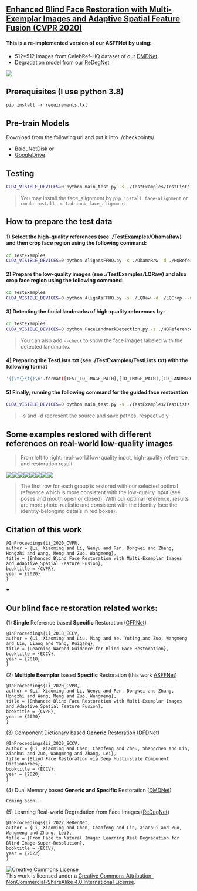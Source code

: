 ## [Enhanced Blind Face Restoration with Multi-Exemplar Images and Adaptive Spatial Feature Fusion (CVPR 2020)](https://openaccess.thecvf.com/content_CVPR_2020/papers/Li_Enhanced_Blind_Face_Restoration_With_Multi-Exemplar_Images_and_Adaptive_Spatial_CVPR_2020_paper.pdf)

**<h4>This is a re-implemented version of our ASFFNet by using:</h4>**
- 512*512 images from CelebRef-HQ dataset of our [DMDNet](https://github.com/csxmli2016/DMDNet)
- Degradation model from our [ReDegNet](https://github.com/csxmli2016/ReDegNet)

<img src="./GithubImgs/pipeline.gif">

## Prerequisites (I use python 3.8)
```shell
pip install -r requirements.txt
```

## Pre-train Models
Download from the following url and put it into ./checkpoints/
- [BaiduNetDisk](https://pan.baidu.com/s/1hGT0FgEwrzFvJUzs4CdLMA?pwd=iufd)
or
- [GoogleDrive](https://drive.google.com/file/d/13kjKkS6SQjiVYSxD4HfUhIiYv_oNGHsD/view?usp=sharing)

## Testing
```bash
CUDA_VISIBLE_DEVICES=0 python main_test.py -s ./TestExamples/TestLists.txt -d ./TestExamples/TestResults
```
> You may install the face_alignment by ```pip install face-alignment``` or ```conda install -c 1adrianb face_alignment```

## How to prepare the test data

#### 1) Select the high-quality references (see ./TestExamples/ObamaRaw) and then crop face region using the following command:
```bash
cd TestExamples
CUDA_VISIBLE_DEVICES=0 python AlignAsFFHQ.py -s ./ObamaRaw -d ./HQReferences/Obama
```

#### 2) Prepare the low-quality images (see ./TestExamples/LQRaw) and also crop face region using the following command:
```bash
cd TestExamples
CUDA_VISIBLE_DEVICES=0 python AlignAsFFHQ.py -s ./LQRaw -d ./LQCrop --no_padding
```

#### 3) Detecting the facial landmarks of high-quality references by:
```bash
cd TestExamples
CUDA_VISIBLE_DEVICES=0 python FaceLandmarkDetection.py -s ./HQReferences
```
>You can also add ```--check``` to show the face images labeled with the detected landmarks.

#### 4) Preparing the TestLists.txt (see ./TestExamples/TestLists.txt) with the following format
```bash
'{}\t{}\t{}\n'.format([TEST_LQ_IMAGE_PATH],[ID_IMAGE_PATH],[ID_LANDMARKS_PATH])
```

#### 5) Finally, running the following command for the guided face restoration
```bash
CUDA_VISIBLE_DEVICES=0 python main_test.py -s ./TestExamples/TestLists.txt -d ./TestExamples/TestResults
```

>-s and -d represent the source and save pathes, respectively.

## Some examples restored with different references on real-world low-quality images 
> From left to right: real-world low-quality input, high-quality reference, and restoration result

<div style='font-size:0'>
  <img src='./GithubImgs/i3_min.png'>
  <img src='./GithubImgs/i3_max.png'>
  <img src='./GithubImgs/i3_other.png'>
  <img src='./GithubImgs/i3_n100.png'>

  <img src='./GithubImgs/i5_min.png'>
  <img src='./GithubImgs/i5_max.png'>
  <img src='./GithubImgs/i5_other.png'>
  <img src='./GithubImgs/i5_n100.png'>
</div>

>The first row for each group is restored with our selected optimal reference which is more consistent with the low-quality input (see poses and mouth open or closed). With our optimal reference, results are more photo-realistic and consistent with the identity (see the identity-belonging details in red boxes).

## Citation of this work

```
@InProceedings{Li_2020_CVPR,
author = {Li, Xiaoming and Li, Wenyu and Ren, Dongwei and Zhang, Hongzhi and Wang, Meng and Zuo, Wangmeng},
title = {Enhanced Blind Face Restoration with Multi-Exemplar Images and Adaptive Spatial Feature Fusion},
booktitle = {CVPR},
year = {2020}
}
```

<details open><summary><h2>Our blind face restoration related works:</h2></summary>
  
(1) **Single** Reference based **Specific** Restoration ([GFRNet](https://github.com/csxmli2016/GFRNet))

```
@InProceedings{Li_2018_ECCV,
author = {Li, Xiaoming and Liu, Ming and Ye, Yuting and Zuo, Wangmeng and Lin, Liang and Yang, Ruigang},
title = {Learning Warped Guidance for Blind Face Restoration},
booktitle = {ECCV},
year = {2018}
}
```

(2) **Multiple Exemplar** based **Specific** Restoration (this work [ASFFNet](https://github.com/csxmli2016/ASFFNet512))

```
@InProceedings{Li_2020_CVPR,
author = {Li, Xiaoming and Li, Wenyu and Ren, Dongwei and Zhang, Hongzhi and Wang, Meng and Zuo, Wangmeng},
title = {Enhanced Blind Face Restoration with Multi-Exemplar Images and Adaptive Spatial Feature Fusion},
booktitle = {CVPR},
year = {2020}
}
```

(3) Component Dictionary based **Generic** Restoration ([DFDNet](https://github.com/csxmli2016/DFDNet))

```
@InProceedings{Li_2020_ECCV,
author = {Li, Xiaoming and Chen, Chaofeng and Zhou, Shangchen and Lin, Xianhui and Zuo, Wangmeng and Zhang, Lei},
title = {Blind Face Restoration via Deep Multi-scale Component Dictionaries},
booktitle = {ECCV},
year = {2020}
}
```

(4) Dual Memory based **Generic and Specific** Restoration ([DMDNet](https://github.com/csxmli2016/DMDNet))

```
Coming soon...
```
  
(5) Learning Real-world Degradation from Face Images ([ReDegNet](https://github.com/csxmli2016/ReDegNet))

```
@InProceedings{Li_2022_ReDegNet,
author = {Li, Xiaoming and Chen, Chaofeng and Lin, Xianhui and Zuo, Wangmeng and Zhang, Lei},
title = {From Face to Natural Image: Learning Real Degradation for Blind Image Super-Resolution},
booktitle = {ECCV},
year = {2022}
}
```
</details>

<a rel="license" href="http://creativecommons.org/licenses/by-nc-sa/4.0/"><img alt="Creative Commons License" style="border-width:0" src="https://i.creativecommons.org/l/by-nc-sa/4.0/88x31.png" /></a><br />This work is licensed under a <a rel="license" href="http://creativecommons.org/licenses/by-nc-sa/4.0/">Creative Commons Attribution-NonCommercial-ShareAlike 4.0 International License</a>.
